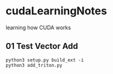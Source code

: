 # cudaLearningNotes
learning how CUDA works

## 01 Test Vector Add
```
python3 setup.py build_ext -i
python3 add_triton.py
```